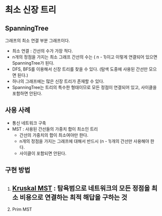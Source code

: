 # 최소 신장 트리

## SpanningTree
 그래프의 최소 연결 부분 그래프이다. 
 - 최소 연결 : 간선의 수가 가장 적다.
 - n개의 정점을 가지는 최소 그래프 간선의 수는 ( n - 1)이고 이렇게 연결되어 있으면 SpanningTree가 된다.
 - DFS, BFS를 이용해서 신장 트리를 찾을 수 있다. (탐색 도중에 사용된 간선만 모으면 된다.)
 - 하나의 그래프에는 많은 신장 트리가 존재할 수 있다.
 - SpanningTree는 트리의 특수한 형태이므로 모든 정점이 연결되어 있고, 사이클을 포함하면 안된다.

## 사용 사례
 - 통신 네트워크 구축
 - MST : 사용된 간선들의 가중치 합이 최소인 트리 
   - 간선의 가중치의 합이 최소여야만 한다.
   - n개의 정점을 가지는 그래프에 대해서 반드시 (n - 1)개의 간선만 사용해야 한다.
   - 사이클이 포함되면 안된다.

## 구현 방법
1. [Kruskal MST](Kruskal.md) : 탐욕범으로 네트워크의 모든 정점을 최소 비용으로 연결하는 최적 해답을 구하는 것
   - 

2. Prim MST